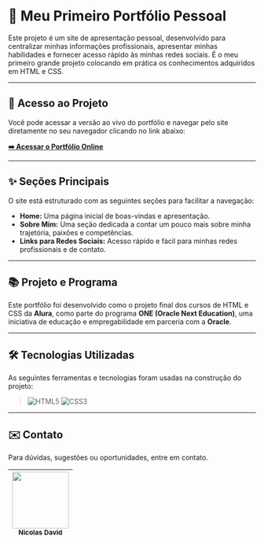 # 🚀 Meu Primeiro Portfólio Pessoal

Este projeto é um site de apresentação pessoal, desenvolvido para centralizar minhas informações profissionais, apresentar minhas habilidades e fornecer acesso rápido às minhas redes sociais. É o meu primeiro grande projeto colocando em prática os conhecimentos adquiridos em HTML e CSS.

---

## 🔗 Acesso ao Projeto

Você pode acessar a versão ao vivo do portfólio e navegar pelo site diretamente no seu navegador clicando no link abaixo:

**[➡️ Acessar o Portfólio Online](https://portfolioalura-five-iota.vercel.app/index.html)**

---

## ✨ Seções Principais

O site está estruturado com as seguintes seções para facilitar a navegação:

-   **Home:** Uma página inicial de boas-vindas e apresentação.
-   **Sobre Mim:** Uma seção dedicada a contar um pouco mais sobre minha trajetória, paixões e competências.
-   **Links para Redes Sociais:** Acesso rápido e fácil para minhas redes profissionais e de contato.

---

## 📚 Projeto e Programa

Este portfólio foi desenvolvido como o projeto final dos cursos de HTML e CSS da **Alura**, como parte do programa **ONE (Oracle Next Education)**, uma iniciativa de educação e empregabilidade em parceria com a **Oracle**.

---

## 🛠️ Tecnologias Utilizadas

As seguintes ferramentas e tecnologias foram usadas na construção do projeto:

>![HTML5](https://img.shields.io/badge/HTML5-E34F26?style=for-the-badge&logo=html5&logoColor=white)
>![CSS3](https://img.shields.io/badge/CSS3-1572B6?style=for-the-badge&logo=css3&logoColor=white)

---

## ✉️ Contato

Para dúvidas, sugestões ou oportunidades, entre em contato.

| [<img loading="lazy" src="https://avatars.githubusercontent.com/u/84920803?v=4" width=115><br><sub>Nicolas David</sub>](https://github.com/nicolasdavid-datascience) |
| :---: |
